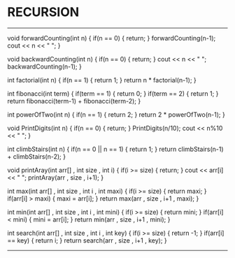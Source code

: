 # RECURSION

---

void forwardCounting(int n)
{
    if(n == 0)
    {
        return;
    }
    forwardCounting(n-1);
    cout << n << " ";
}

void backwardCounting(int n)
{
    if(n == 0)
    {
        return;
    }
    cout << n << " ";
    backwardCounting(n-1);
}

int factorial(int n)
{
    if(n == 1)
    {
        return 1;
    }
    return n * factorial(n-1);
}

int fibonacci(int term)
{
    if(term == 1)
    {
        return 0;
    }
    if(term == 2)
    {
        return 1;
    }
    return fibonacci(term-1) + fibonacci(term-2);
}

int powerOfTwo(int n)
{
    if(n == 1)
    {
        return 2;
    }
    return 2 * powerOfTwo(n-1);
}

void PrintDigits(int n)
{
    if(n == 0)
    {
        return;
    }
    PrintDigits(n/10);
    cout << n%10 << " ";
}

int climbStairs(int n)
{
    if(n == 0 || n == 1)
    {
        return 1;
    }
    return climbStairs(n-1) + climbStairs(n-2);
}

void printAray(int arr[] , int size , int i)
{
    if(i >= size)
    {
        return;
    }
    cout << arr[i] << " ";
    printAray(arr , size , i+1);
}

int max(int arr[] , int size , int i , int maxi)
{
    if(i >= size)
    {
        return maxi;
    }
    if(arr[i] > maxi)
    {
        maxi = arr[i];
    }
    return max(arr , size , i+1 , maxi);
}

int min(int arr[] , int size , int i ,  int mini)
{
    if(i >= size)
    {
        return mini;
    }
    if(arr[i] < mini)
    {
        mini = arr[i];
    }
    return min(arr , size , i+1 , mini);
}

int search(int arr[] , int size , int i , int key)
{
    if(i >= size)
    {
        return -1;
    }
    if(arr[i] == key)
    {
        return i;
    }
    return search(arr , size , i+1 , key);
}







---

